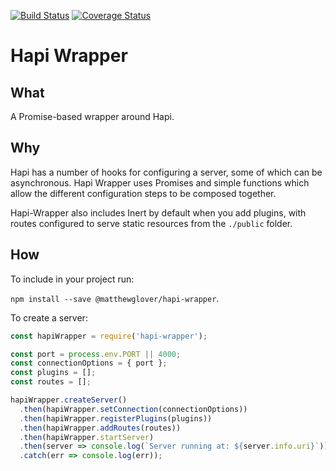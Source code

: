 [![Build Status](https://travis-ci.org/matthewglover/hapi-wrapper.svg?branch=master)](https://travis-ci.org/matthewglover/hapi-wrapper) [![Coverage Status](https://coveralls.io/repos/github/matthewglover/hapi-wrapper/badge.svg?branch=master)](https://coveralls.io/github/matthewglover/hapi-wrapper?branch=master)

# Hapi Wrapper

## What
A Promise-based wrapper around Hapi.

## Why

Hapi has a number of hooks for configuring a server, some of which can be asynchronous. Hapi Wrapper uses Promises and simple functions which allow the different configuration steps to be composed together.

Hapi-Wrapper also includes Inert by default when you add plugins, with routes configured to serve static resources from the `./public` folder.

## How

To include in your project run:

`npm install --save @matthewglover/hapi-wrapper`.

To create a server:

```javascript
const hapiWrapper = require('hapi-wrapper');

const port = process.env.PORT || 4000;
const connectionOptions = { port };
const plugins = [];
const routes = [];

hapiWrapper.createServer()
  .then(hapiWrapper.setConnection(connectionOptions))
  .then(hapiWrapper.registerPlugins(plugins))
  .then(hapiWrapper.addRoutes(routes))
  .then(hapiWrapper.startServer)
  .then(server => console.log(`Server running at: ${server.info.uri}`))
  .catch(err => console.log(err));
```
